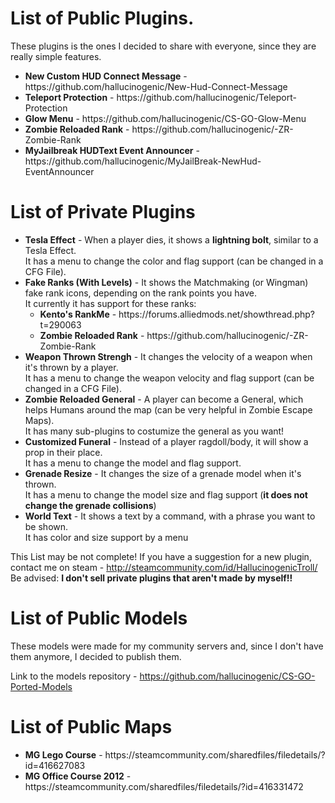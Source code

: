 # List of Public Plugins.

These plugins is the ones I decided to share with everyone, since they are really simple features.

<ul>
  <li> <b> New Custom HUD Connect Message</b> - https://github.com/hallucinogenic/New-Hud-Connect-Message</li>
  <li> <b> Teleport Protection</b> - https://github.com/hallucinogenic/Teleport-Protection</li>
  <li> <b> Glow Menu</b> - https://github.com/hallucinogenic/CS-GO-Glow-Menu</li>
  <li> <b> Zombie Reloaded Rank</b>  - https://github.com/hallucinogenic/-ZR-Zombie-Rank</li>
  <li> <b> MyJailbreak HUDText Event Announcer</b>  - https://github.com/hallucinogenic/MyJailBreak-NewHud-EventAnnouncer</li>
</ul>

# List of Private Plugins

<ul>
  <li> <b>Tesla Effect</b> - When a player dies, it shows a <b>lightning bolt</b>, similar to a Tesla Effect. 
    <br>It has a menu to change the color and flag support (can be changed in a CFG File).</li>
  <li> <b>Fake Ranks (With Levels)</b> - It shows the Matchmaking (or Wingman) fake rank icons, depending on the rank points you have. 
    <br>It currently it has support for these ranks:
    <ul>
      <li><b>Kento's RankMe</b> - https://forums.alliedmods.net/showthread.php?t=290063</li>
      <li><b>Zombie Reloaded Rank</b> - https://github.com/hallucinogenic/-ZR-Zombie-Rank</li>
      </ul></li>
  <li><b>Weapon Thrown Strengh</b> - It changes the velocity of a weapon when it's thrown by a player.
    <br>It has a menu to change the weapon velocity and flag support (can be changed in a CFG File).</li>
  <li><b>Zombie Reloaded General</b> - A player can become a General, which helps Humans around the map (can be very helpful in Zombie Escape Maps).
  <br> It has many sub-plugins to costumize the general as you want!</li>
  <li><b>Customized Funeral</b> - Instead of a player ragdoll/body, it will show a prop in their place.
    <br>It has a menu to change the model and flag support.</li>
  <li><b>Grenade Resize</b> - It changes the size of a grenade model when it's thrown.
    <br> It has a menu to change the model size and flag support (<b>it does not change the grenade collisions</b>)</li>
  <li><b>World Text</b> - It shows a text by a command, with a phrase you want to be shown.
    <br> It has color and size support by a menu</li>
</ul>

This List may be not complete!
If you have a suggestion for a new plugin, contact me on steam - http://steamcommunity.com/id/HallucinogenicTroll/
<br>Be advised: <b>I don't sell private plugins that aren't made by myself!!</b>

# List of Public Models

These models were made for my community servers and, since I don't have them anymore, I decided to publish them.

Link to the models repository - https://github.com/hallucinogenic/CS-GO-Ported-Models

# List of Public Maps

<ul>
  <li> <b> MG Lego Course</b> - https://steamcommunity.com/sharedfiles/filedetails/?id=416627083</li>
  <li> <b> MG Office Course 2012</b> - https://steamcommunity.com/sharedfiles/filedetails/?id=416331472</li>
</ul>
